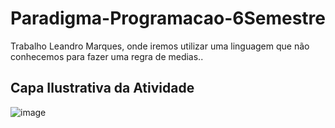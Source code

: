 # Paradigma-Programacao-6Semestre
Trabalho Leandro Marques, onde iremos utilizar
uma linguagem que não conhecemos para fazer uma regra de medias..

<h2> Capa Ilustrativa da Atividade</h2>


![image](https://user-images.githubusercontent.com/27506588/65372840-90b5c400-dc4b-11e9-905e-8e7579c0b950.png)


